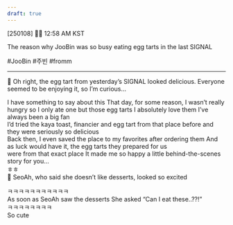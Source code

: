 ```yaml
---
draft: true
---
```

[250108] 🐣💭 12:58 AM KST

The reason why JooBin was so busy eating egg tarts in the last SIGNAL

#JooBin #주빈 #fromm

___
🫧 Oh right, the egg tart from yesterday’s SIGNAL looked delicious. Everyone seemed to be enjoying it, so I’m curious…

I have something to say about this
That day, for some reason, I wasn’t really hungry
so I only ate one but those egg tarts
I absolutely love them
I’ve always been a big fan  
I’d tried the kaya toast, financier and egg tart from that place before
and they were seriously so delicious  
Back then, I even saved the place to my favorites after ordering them
And as luck would have it, the egg tarts they prepared for us  
were from that exact place
It made me so happy
a little behind-the-scenes story for you…  
ㅎㅎ  
🫧 SeoAh, who said she doesn’t like desserts, looked so excited

ㅋㅋㅋㅋㅋㅋㅋㅋㅋㅋㅋ  
As soon as SeoAh saw the desserts 
She asked “Can I eat these..??!”  
ㅋㅋㅋㅋㅋㅋㅋㅋ  
So cute